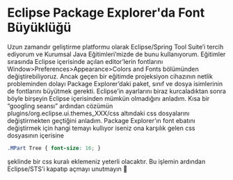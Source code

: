 # Eclipse Package Explorer'da Font Büyüklüğü

Uzun zamandır geliştirme platformu olarak Eclipse/Spring Tool Suite’i tercih ediyorum ve Kurumsal Java Eğitimleri’mizde 
de bunu kullanıyorum. Eğitimler sırasında Eclipse içerisinde açılan editor’lerin fontlarını 
Window>Preferences>Appearance>Colors and Fonts bölümünden değiştirebiliyoruz. Ancak geçen bir eğitimde projeksiyon 
cihazının netlik probleminden dolayı Package Explorer’daki paket, sınıf ve dosya isimlerinin de fontlarını büyütmek 
gerekti. Eclipse’in ayarlarını biraz kurcaladıktan sonra böyle birşeyin Eclipse içerisinden mümkün olmadığını anladım. 
Kısa bir “googling seansı” ardından cözümün plugins/org.eclipse.ui.themes_XXX/css altındaki css dosyalarını değiştirmekten 
geçtiğini anladım. Package Explorer’ın font ebatını değiştirmek için hangi temayı kullıyor iseniz ona karşılık gelen css 
dosyasının içerisine

```css
.MPart Tree { font-size: 16; }
```

şeklinde bir css kuralı eklemeniz yeterli olacaktır. Bu işlemin ardından Eclipse/STS’i kapatıp açmayı unutmayın 🙂
